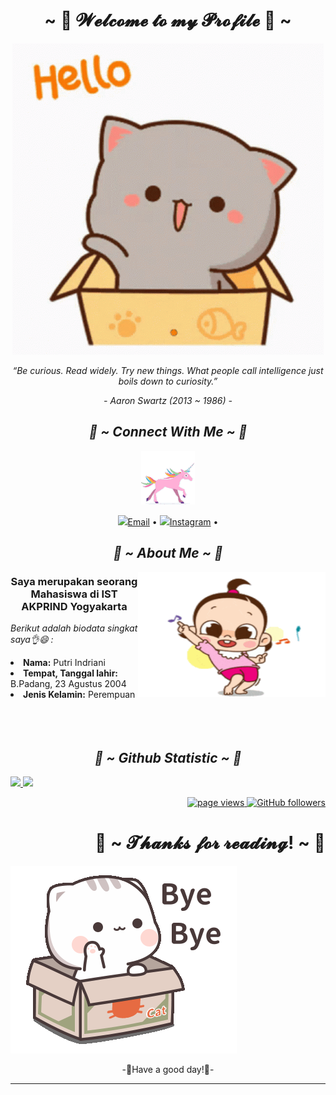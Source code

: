 <body>
<div alight = "center">
<h1 align="center">~ 💖 𝓦𝓮𝓵𝓬𝓸𝓶𝓮 𝓽𝓸 𝓶𝔂 𝓟𝓻𝓸𝓯𝓲𝓵𝓮 💖 ~</h1>
<div align='center'>

![it's me](gif2.gif)

<p align="center"><i>“Be curious. Read widely. Try new things. What people call intelligence just boils down to curiosity.”</i></p>
<p align="center"><i>- Aaron Swartz (2013 ~ 1986) -</i></p>

<h2 align="center"><i> 🦊 ~ Connect With Me ~ 🦊 </i></h2>
 <div align="center">
  </div>
  
<div align='center'>

![it's me](unicorn.gif)

</div>

<p align="center"> 
  <a href="mailto:putriindriani123321@gmail.com"><img src="https://img.icons8.com/color/96/000000/email.png" height="30"/>Email</a> •
  <a href="https://www.instagram.com/_ptrii08/"><img src="https://img.icons8.com/color/96/000000/instagram.png" height="30"/>Instagram</a> •
</p>

<h2 align="center"><i> 🦊 ~ About Me ~ 🦊 </i></h2>
 
<img align="right" alt="GIF" height="200px" width="300px" src="gift1.gif" />

### Saya merupakan seorang Mahasiswa di IST AKPRIND Yogyakarta

<div align="left">
<p><i> Berikut adalah biodata singkat saya👌😄 : </i></p> 
<li>
 <b>Nama:</b> Putri Indriani</li>
<li>
<b>Tempat, Tanggal lahir:</b> B.Padang, 23 Agustus 2004
</li>
<li>
<b>Jenis Kelamin:</b> Perempuan
</li>
<br><br><br>
</div>

<h2 align="center"><i> 🦊 ~ Github Statistic ~ 🦊 </i></h2>
 <div align="center">
  </div> 
<p align="left">
<a href="https://github.com/Iput08">
  <img height="180em" src="https://github-readme-stats-eight-theta.vercel.app/api?username=Iput08&show_icons=true&theme=algolia&include_all_commits=true&count_private=true"/>
  <img height="180em" src="https://github-readme-stats-eight-theta.vercel.app/api/top-langs/?username=Iput08&layout=compact&langs_count=8&theme=algolia"/>
</a>
</p>
</div>

<p align="right">
  <a href="https://github.com/Iput08">
    <img src="https://komarev.com/ghpvc/?username=Iput08" alt="page views">
  </a>
  <a href="https://github.com/Iput08?tab=followers">
    <img alt="GitHub followers" src="https://img.shields.io/github/followers/Iput08?color=green&logo=github">
  </a>
</p>

<h1 align="right">💖 ~ 𝓣𝓱𝓪𝓷𝓴𝓼 𝓯𝓸𝓻 𝓻𝓮𝓪𝓭𝓲𝓷𝓰! ~ 💖</h1>
<div align="left">
<img src="gif3.gif">
</div>

<div align="center">
<p> -💖Have a good day!💖-</p>
</div>
<hr>
</div>
</div>
    </center>
</body>

